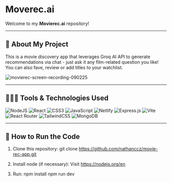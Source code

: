 # Moverec.ai

Welcome to my **Movierec.ai** repository!

---

## 📜 About My Project

This is a movie discovery app that leverages Groq AI API to generate recommendations via chat - just ask it any film-related question you like! You can also fave, review or add titles to your watchlist.

![movierec-screen-recording-090225](https://github.com/user-attachments/assets/d4d26dab-47ac-4703-82d2-371b17d1a53d)

---

## 👨🏻‍💻 Tools & Technologies Used

![NodeJS](https://img.shields.io/badge/node.js-6DA55F?style=for-the-badge&logo=node.js&logoColor=white) ![React](https://img.shields.io/badge/React-20232A?style=for-the-badge&logo=react&logoColor=61DAFB) ![CSS3](https://img.shields.io/badge/css3-%231572B6.svg?style=for-the-badge&logo=css&logoColor=white) ![JavaScript](https://img.shields.io/badge/javascript-%23323330.svg?style=for-the-badge&logo=javascript&logoColor=%23F7DF1E) ![Netlify](https://img.shields.io/badge/Netlify-00C7B7?style=for-the-badge&logo=netlify&logoColor=white) ![Express.js](https://img.shields.io/badge/express.js-%23404d59.svg?style=for-the-badge&logo=express&logoColor=%2361DAFB) ![Vite](https://img.shields.io/badge/Vite-%230081CB.svg?style=for-the-badge&logo=vite&logoColor=white) ![React Router](https://img.shields.io/badge/React_Router-CA4245?style=for-the-badge&logo=react-router&logoColor=white) ![TailwindCSS](https://img.shields.io/badge/tailwindcss-%2338B2AC.svg?style=for-the-badge&logo=tailwind-css&logoColor=white) ![MongoDB](https://img.shields.io/badge/MongoDB-%234ea94b.svg?style=for-the-badge&logo=mongodb&logoColor=white) 

---

## 🔧 How to Run the Code

1. Clone this repository:
   git clone https://github.com/nathanccz/movie-rec-app.git

2. Install node (if necessary):
   Visit https://nodejs.org/en

3. Run:
   npm install
   npm run dev
